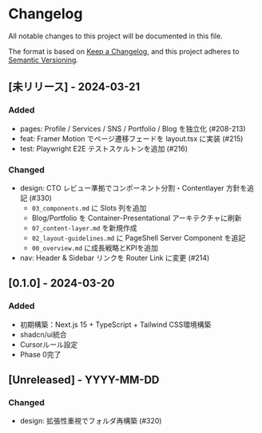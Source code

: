 # Changelog

All notable changes to this project will be documented in this file.

The format is based on [Keep a Changelog](https://keepachangelog.com/en/1.0.0/),
and this project adheres to [Semantic Versioning](https://semver.org/spec/v2.0.0.html).

## [未リリース] - 2024-03-21

### Added
* pages: Profile / Services / SNS / Portfolio / Blog を独立化 (#208-213)
* feat: Framer Motion でページ遷移フェードを layout.tsx に実装 (#215)
* test: Playwright E2E テストスケルトンを追加 (#216)

### Changed
* design: CTO レビュー準拠でコンポーネント分割・Contentlayer 方針を追記 (#330)
  - `03_components.md` に Slots 列を追加
  - Blog/Portfolio を Container-Presentational アーキテクチャに刷新
  - `07_content-layer.md` を新規作成
  - `02_layout-guidelines.md` に PageShell Server Component を追記
  - `00_overview.md` に成長戦略とKPIを追加
* nav: Header & Sidebar リンクを Router Link に変更 (#214)

## [0.1.0] - 2024-03-20

### Added
* 初期構築：Next.js 15 + TypeScript + Tailwind CSS環境構築
* shadcn/ui統合
* Cursorルール設定
* Phase 0完了

## [Unreleased] - YYYY-MM-DD

### Changed

-   design: 拡張性重視でフォルダ再構築 (#320) 